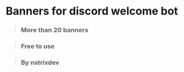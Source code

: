 # Banners for discord welcome bot

> ### More than 20 banners 


> ### Free to use 


> ### By natrixdev 
